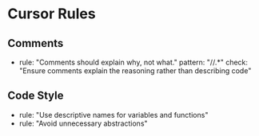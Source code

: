 # Cursor Rules

## Comments 
- rule: "Comments should explain why, not what."
  pattern: "//.*"
  check: "Ensure comments explain the reasoning rather than describing code"

## Code Style
- rule: "Use descriptive names for variables and functions"
- rule: "Avoid unnecessary abstractions"
